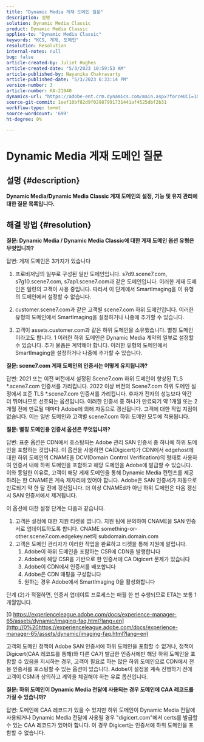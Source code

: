 ```yaml
---
title: "Dynamic Media 게재 도메인 질문"
description: 설명
solution: Dynamic Media Classic
product: Dynamic Media Classic
applies-to: "Dynamic Media Classic"
keywords: "KCS, 게재, 도메인"
resolution: Resolution
internal-notes: null
bug: false
article-created-by: Juliet Hughes
article-created-date: "5/3/2023 10:59:53 AM"
article-published-by: Nayanika Chakravarty
article-published-date: "5/3/2023 6:33:14 PM"
version-number: 3
article-number: KA-21940
dynamics-url: "https://adobe-ent.crm.dynamics.com/main.aspx?forceUCI=1&pagetype=entityrecord&etn=knowledgearticle&id=21e0929c-a1e9-ed11-a7c6-6045bd006079"
source-git-commit: 1eef10bf82d9f02987991731441af4525dbf2b31
workflow-type: tm+mt
source-wordcount: '699'
ht-degree: 0%

---
```


# Dynamic Media 게재 도메인 질문

## 설명 {#description}


<b>Dynamic Media/Dynamic Media Classic 게재 도메인의 설정, 기능 및 유지 관리에 대한 질문 목록입니다.</b>


## 해결 방법 {#resolution}


<b>질문: Dynamic Media / Dynamic Media Classic에 대한 게재 도메인 옵션 유형은 무엇입니까?</b>

답변: 게재 도메인은 3가지가 있습니다

1) 프로비저닝의 일부로 구성된 일반 도메인입니다. s7d9.scene7.com, s7g10.scene7.com, s7ap1.scene7.com과 같은 도메인입니다.
이러한 게재 도메인은 일련의 고객이 사용 중입니다. 따라서 이 단계에서 SmartImaging을 이 유형의 도메인에서 설정할 수 없습니다.

2) customer.scene7.com과 같은 고객별 scene7.com 하위 도메인입니다. 이러한 유형의 도메인에서 SmartImaging을 설정하거나 나중에 추가할 수 있습니다.

3) 고객이 assets.customer.com과 같은 하위 도메인을 소유했습니다. 별칭 도메인이라고도 합니다. 1 이러한 하위 도메인은 Dynamic Media 계약의 일부로 설정할 수 있습니다. 추가 물품은 계약해야 합니다. 이러한 유형의 도메인에서 SmartImaging을 설정하거나 나중에 추가할 수 있습니다.

<b>질문: scene7.com 게재 도메인의 인증서는 어떻게 유지됩니까?</b>

답변: 2021 또는 이전 버전에서 설정된 Scene7.com 하위 도메인이 향상된 TLS \*.scene7.com 인증서를 가리킵니다. 2022 이상 버전의 Scene7.com 하위 도메인 설정에서 표준 TLS \*.scene7.com 인증서를 가리킵니다. 후자가 전자의 성능보다 약간 더 뛰어나므로 선호되는 옵션입니다. 이러한 인증서 중 하나가 만료되기 약 1개월 또는 2개월 전에 만료될 때마다 Adobe에 의해 자동으로 갱신됩니다. 고객에 대한 작업 지점이 없습니다. 이는 일반 도메인과 고객별 scene7.com 하위 도메인 모두에 적용됩니다.

<b>질문: 별칭 도메인용 인증서 옵션은 무엇입니까?</b>

답변: 표준 옵션은 CDN에서 호스팅되는 Adobe 관리 SAN 인증서 중 하나에 하위 도메인을 포함하는 것입니다. 이 옵션을 사용하면 CA(Digicert)가 CDN에서 edgehost에 대한 하위 도메인의 CNAME을 DCV(Domain Control Verification)의 형태로 사용하여 인증서 내에 하위 도메인을 포함하고 해당 도메인을 Adobe에 발급할 수 있습니다. 이와 동일한 이유로, 고객이 해당 게재 도메인을 통해 Dynamic Media 컨텐츠를 제공하려는 한 CNAME은 계속 제자리에 있어야 합니다. Adobe은 SAN 인증서가 자동으로 만료되기 약 한 달 전에 갱신됩니다. 더 이상 CNAMEd가 아닌 하위 도메인은 다음 갱신 시 SAN 인증서에서 제거됩니다.

이 옵션에 대한 설정 단계는 다음과 같습니다.

1. 고객은 설정에 대한 지원 티켓을 엽니다.    지원 팀에 문의하여 CNAME을 SAN 인증서로 업데이트하도록 합니다.
CNAME something-or-other.scene7.com.edgekey.net의 subdomain.domain.com
2. 고객은 도메인 관리자가 이러한 작업을 완료하고 티켓을 통해 지원에 알립니다.
   1. Adobe이 하위 도메인을 포함하는 CSR에 CDN을 발행합니다
   2. Adobe에 해당 CSR을 기반으로 한 인증서에 CA Digicert 문제가 있습니다
   3. Adobe이 CDN에서 인증서를 배포합니다
   4. Adobe은 CDN 매핑을 구성합니다
   5. 원하는 경우 Adobe에서 SmartImaging 0을 활성화합니다


단계 (2)가 적절하면, 인증서 업데이트 프로세스는 매월 한 번 수행되므로 ETA는 보통 1개월입니다.

[0 https://experienceleague.adobe.com/docs/experience-manager-65/assets/dynamic/imaging-faq.html?lang=en](http://0%20https://experienceleague.adobe.com/docs/experience-manager-65/assets/dynamic/imaging-faq.html?lang=en)

고객의 도메인 정책이 Adobe SAN 인증서에 하위 도메인을 포함할 수 없거나, 정책이 Digicert(CAA 레코드를 통해)와 다른 CA가 발급한 인증서에만 해당 하위 도메인을 포함할 수 있음을 지시하는 경우, 고객이 필요로 하는 많은 하위 도메인으로 CDN에서 전용 인증서를 호스팅할 수 있는 옵션이 있습니다. Adobe이 설정을 계속 진행하기 전에 고객이 CSM과 상의하고 계약을 체결해야 하는 유료 옵션입니다.

<b>질문: 하위 도메인이 Dynamic Media 전달에 사용되는 경우 도메인에 CAA 레코드를 가질 수 있습니까?</b>

답변: 도메인에 CAA 레코드가 있을 수 있지만 하위 도메인이 Dynamic Media 전달에 사용되거나 Dynamic Media 전달에 사용될 경우 &quot;digicert.com&quot;에서 certs를 발급할 수 있는 CAA 레코드가 있어야 합니다. 이 경우 Digicert는 인증서에 하위 도메인을 포함할 수 없습니다.
